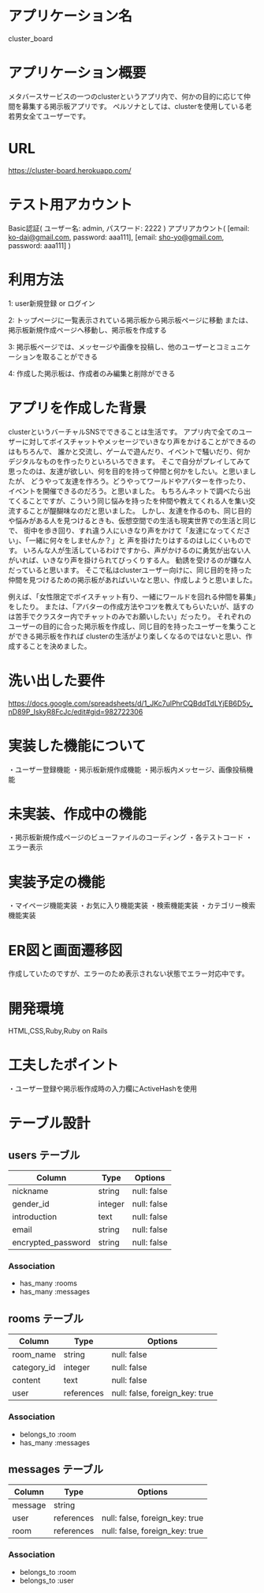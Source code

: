 # アプリケーション名
cluster_board

# アプリケーション概要
  メタバースサービスの一つのclusterというアプリ内で、何かの目的に応じて仲間を募集する掲示板アプリです。
  ペルソナとしては、clusterを使用している老若男女全てユーザーです。

# URL
https://cluster-board.herokuapp.com/

# テスト用アカウント
Basic認証( ユーザー名: admin, パスワード: 2222 )
アプリアカウント( [email: ko-dai@gmail.com, password: aaa111], [email: sho-yo@gmail.com, password: aaa111] )

# 利用方法
  1: user新規登録 or ログイン

  2: トップページに一覧表示されている掲示板から掲示板ページに移動
     または、掲示板新規作成ページへ移動し、掲示板を作成する

  3: 掲示板ページでは、メッセージや画像を投稿し、他のユーザーとコミュニケーションを取ることができる

  4: 作成した掲示板は、作成者のみ編集と削除ができる


# アプリを作成した背景
  clusterというバーチャルSNSでできることは生活です。
  アプリ内で全てのユーザーに対してボイスチャットやメッセージでいきなり声をかけることができるのはもちろんで、
  誰かと交流し、ゲームで遊んだり、イベントで騒いだり、何かデジタルなものを作ったりといろいろできます。
  そこで自分がプレイしてみて思ったのは、友達が欲しい、何を目的を持って仲間と何かをしたい。と思いましたが、
  どうやって友達を作ろう。どうやってワールドやアバターを作ったり、イベントを開催できるのだろう。と思いました。
  もちろんネットで調べたら出てくることですが、こういう同じ悩みを持ったを仲間や教えてくれる人を集い交流することが醍醐味なのだと思いました。
  しかし、友達を作るのも、同じ目的や悩みがある人を見つけるときも、仮想空間での生活も現実世界での生活と同じで、
  街中を歩き回り、すれ違う人にいきなり声をかけて「友達になってください」、「一緒に何々をしませんか？」と
  声を掛けたりはするのはしにくいものです。
  いろんな人が生活しているわけですから、声がかけるのに勇気が出ない人がいれば、いきなり声を掛けられてびっくりする人。
  勧誘を受けるのが嫌な人だっていると思います。
  そこで私はclusterユーザー向けに、同じ目的を持った仲間を見つけるための掲示板があればいいなと思い、作成しようと思いました。

  例えば、「女性限定でボイスチャット有り、一緒にワールドを回れる仲間を募集」をしたり。
  または、「アバターの作成方法やコツを教えてもらいたいが、話すのは苦手でクラスター内でチャットのみでお願いしたい」だったり。
  それぞれのユーザーの目的に合った掲示板を作成し、同じ目的を持ったユーザーを集うことができる掲示板を作れば
  clusterの生活がより楽しくなるのではないと思い、作成することを決めました。


# 洗い出した要件
  https://docs.google.com/spreadsheets/d/1_JKc7ulPhrCQBddTdLYjEB6D5y_nD89P_IskyR8FcJc/edit#gid=982722306

# 実装した機能について
  ・ユーザー登録機能
  ・掲示板新規作成機能
  ・掲示板内メッセージ、画像投稿機能


# 未実装、作成中の機能
  ・掲示板新規作成ページのビューファイルのコーディング
  ・各テストコード
  ・エラー表示

# 実装予定の機能
  ・マイページ機能実装
  ・お気に入り機能実装
  ・検索機能実装
  ・カテゴリー検索機能実装


# ER図と画面遷移図
  作成していたのですが、エラーのため表示されない状態でエラー対応中です。

# 開発環境
  HTML,CSS,Ruby,Ruby on Rails

# 工夫したポイント
  ・ユーザー登録や掲示板作成時の入力欄にActiveHashを使用


# テーブル設計

## users テーブル

| Column             | Type    | Options     |
| ------------------ | ------- | ----------- |
| nickname           | string  | null: false |
| gender_id          | integer | null: false |
| introduction       | text    | null: false |
| email              | string  | null: false |
| encrypted_password | string  | null: false |

### Association

- has_many :rooms
- has_many :messages

## rooms テーブル

| Column      | Type       | Options                        |
| ----------- | ---------- | ------------------------------ |
| room_name   | string     | null: false                    |
| category_id | integer    | null: false                    |
| content     | text       | null: false                    |
| user        | references | null: false, foreign_key: true |



### Association
- belongs_to :room
- has_many :messages


## messages テーブル

| Column  | Type       | Options                        |
| ------- | ---------- | ------------------------------ |
| message | string     |                                |
| user    | references | null: false, foreign_key: true |
| room    | references | null: false, foreign_key: true |

### Association

- belongs_to :room
- belongs_to :user